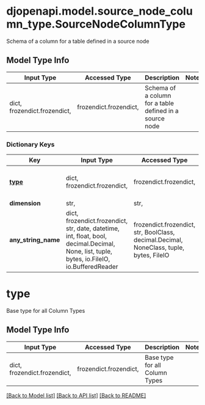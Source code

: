 # djopenapi.model.source_node_column_type.SourceNodeColumnType

Schema of a column for a table defined in a source node

## Model Type Info
Input Type | Accessed Type | Description | Notes
------------ | ------------- | ------------- | -------------
dict, frozendict.frozendict,  | frozendict.frozendict,  | Schema of a column for a table defined in a source node | 

### Dictionary Keys
Key | Input Type | Accessed Type | Description | Notes
------------ | ------------- | ------------- | ------------- | -------------
**[type](#type)** | dict, frozendict.frozendict,  | frozendict.frozendict,  | Base type for all Column Types | 
**dimension** | str,  | str,  |  | [optional] 
**any_string_name** | dict, frozendict.frozendict, str, date, datetime, int, float, bool, decimal.Decimal, None, list, tuple, bytes, io.FileIO, io.BufferedReader | frozendict.frozendict, str, BoolClass, decimal.Decimal, NoneClass, tuple, bytes, FileIO | any string name can be used but the value must be the correct type | [optional]

# type

Base type for all Column Types

## Model Type Info
Input Type | Accessed Type | Description | Notes
------------ | ------------- | ------------- | -------------
dict, frozendict.frozendict,  | frozendict.frozendict,  | Base type for all Column Types | 

[[Back to Model list]](../../README.md#documentation-for-models) [[Back to API list]](../../README.md#documentation-for-api-endpoints) [[Back to README]](../../README.md)

